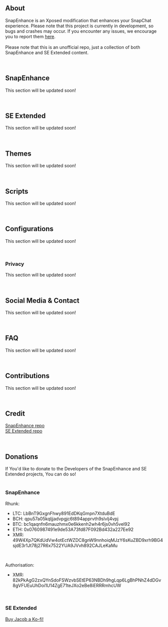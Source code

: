 ## About
SnapEnhance is an Xposed modification that enhances your SnapChat experience.
Please note that this project is currently in development, so bugs and crashes may occur. If you encounter any issues, we encourage you to report them [here](https://github.com/EclipseCEO/SnapEnhancer/issues).  
<br>
Please note that this is an unofficial repo, just a collection of both SnapEnhance and SE Extended content.

<br>  

## SnapEnhance
This section will be updated soon!

<br>  

## SE Extended
This section will be updated soon!

<br>  

## Themes
This section will be updated soon!

<br>  

## Scripts
This section will be updated soon!

<br>  

## Configurations
This section will be updated soon!

<br>  

### Privacy
This section will be updated soon!

<br>  

## Social Media & Contact
This section will be updated soon!

<br>  

## FAQ
This section will be updated soon!

<br>  

## Contributions
This section will be updated soon!

<br>  

## Credit
[SnapEnhance repo](https://github.com/rhunk/SnapEnhance)  
[SE Extended repo](https://github.com/bocajthomas/SE-Extended)  

<br>  

## Donations
If You'd like to donate to the Developers of the SnapEnhance and SE Extended projects, You can do so!  
<br>
### SnapEnhance
Rhunk:    
- LTC: LbBnT9GxgnFhwy891EdDKqGmpn7XtduBdE  
- BCH: qpu57a05kqljjadvpgjc6t894apprvth9slvlj4vpj  
- BTC: bc1qaqnfn6mauzhmx0e6kkenh2wh4r6js0vh5vel92  
- ETH: 0x0760987491e9de53A73fd87F092Bd432a227Ee92  
- XMR: 49W4Xp7QKdUdVw4otEctWZDC8gnW9nnhoiqMJzY6sKuZBD9xrh9BG4sjdE3r1Jt78j27R6x7522YUA9JVvh892CAJLeKaMu

<br>

Authorisation:<br>
- XMR: 82kPkAgG2zxQYnSdoFSWzvbSEtEP63NBDh9hgLqp6LgBhPNhZ4dDGv8gVFUEuUhDoi1U14ZgE71teJXo2eBe8iERRRmhcUW  

<br>  

### SE Extended
[Buy Jacob a Ko-fi!](https://ko-fi.com/seextended)
